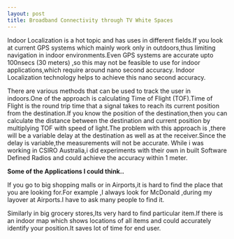 ```yaml
---
layout: post
title: Broadband Connectivity through TV White Spaces
---
```

Indoor Localization is a hot topic and has uses in different fields.If you look at current GPS systems which mainly work only in outdoors,thus limiting navigation in indoor environments.Even GPS  systems are accurate upto 100nsecs (30 meters) ,so this may not be feasible to use for indoor applications,which require around nano second accuracy. Indoor Localization technology helps to achieve this nano second accuracy. 

There are various methods that can be used to track the user in indoors.One of the approach is calculating Time of Flight (TOF).Time of Flight is the round trip time that a signal takes to reach its current position from the destination.If you know the position of the destination,then you can calculate the distance between the destination and current position by multiplying TOF with speed of light.The problem with this approach is ,there will be a variable delay at the destination as well as at the receiver.Since the delay is variable,the measurements will not be accurate.
While i was working in CSIRO Australia,i did experiments with their own in built Software Defined Radios and could achieve the accuracy within 1 meter.

**Some of the Applications I could think..**

If you go to big shopping malls or in Airports,it is hard to find the place that you are looking for.For example ,I always look for McDonald ,during my layover at Airports.I have to ask many people to find it.

Similarly in big grocery stores,Its very hard to find particular item.If there is an indoor map which shows locations of all items and could accurately identify your position.It saves lot of time for end user.
